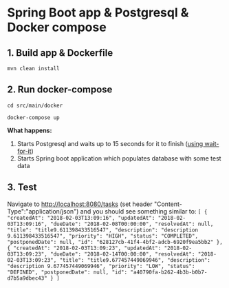 # Spring Boot app & Postgresql & Docker compose

## 1. Build app & Dockerfile

`mvn clean install`

## 2. Run docker-compose

`cd src/main/docker`

`docker-compose up`

**What happens:**

1. Starts Postgresql and waits up to 15 seconds for it to finish ([using wait-for-it](https://github.com/vishnubob/wait-for-it))
2. Starts Spring boot application which populates database with some test data

## 3. Test

Navigate to <http://localhost:8080/tasks> (set header "Content-Type":"application/json") and you should see something similar to: 
`[
    {
        "createdAt": "2018-02-03T13:09:16",
        "updatedAt": "2018-02-03T13:09:16",
        "dueDate": "2018-02-08T00:00:00",
        "resolvedAt": null,
        "title": "title9.611398433516547",
        "description": "description 9.611398433516547",
        "priority": "HIGH",
        "status": "COMPLETED",
        "postponedDate": null,
        "id": "628127cb-41f4-4bf2-adcb-6920f9ea5bb2"
    },
    {
        "createdAt": "2018-02-03T13:09:23",
        "updatedAt": "2018-02-03T13:09:23",
        "dueDate": "2018-02-14T00:00:00",
        "resolvedAt": "2018-02-03T13:09:23",
        "title": "title9.677457449069946",
        "description": "description 9.677457449069946",
        "priority": "LOW",
        "status": "DEFINED",
        "postponedDate": null,
        "id": "a40790fa-b262-4b3b-b0b7-d7b5a9dbec43"
    }
]`